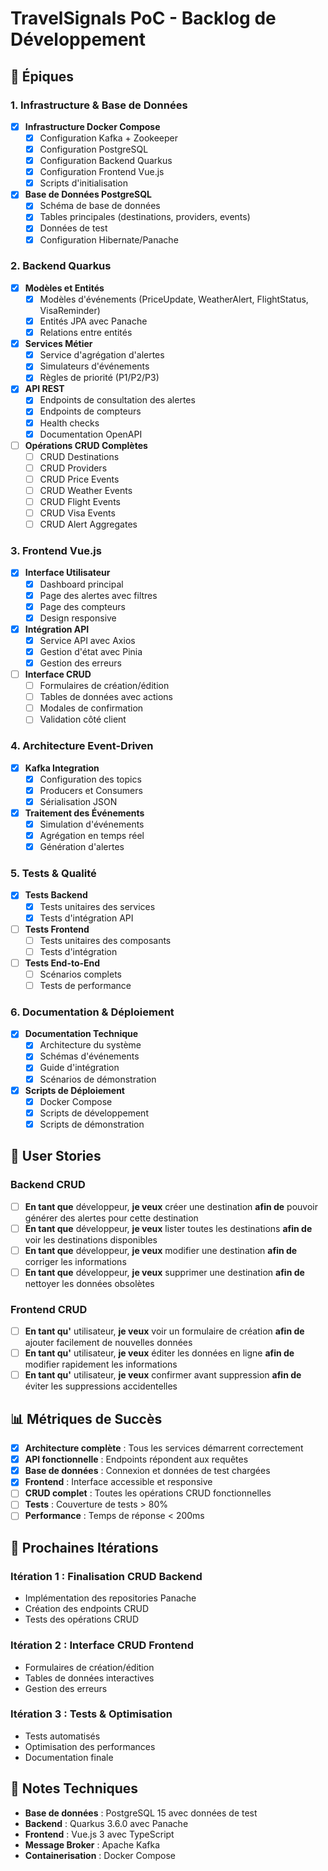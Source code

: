 # TravelSignals PoC - Backlog de Développement

## 🎯 Épiques

### 1. Infrastructure & Base de Données
- [x] **Infrastructure Docker Compose**
  - [x] Configuration Kafka + Zookeeper
  - [x] Configuration PostgreSQL
  - [x] Configuration Backend Quarkus
  - [x] Configuration Frontend Vue.js
  - [x] Scripts d'initialisation

- [x] **Base de Données PostgreSQL**
  - [x] Schéma de base de données
  - [x] Tables principales (destinations, providers, events)
  - [x] Données de test
  - [x] Configuration Hibernate/Panache

### 2. Backend Quarkus
- [x] **Modèles et Entités**
  - [x] Modèles d'événements (PriceUpdate, WeatherAlert, FlightStatus, VisaReminder)
  - [x] Entités JPA avec Panache
  - [x] Relations entre entités

- [x] **Services Métier**
  - [x] Service d'agrégation d'alertes
  - [x] Simulateurs d'événements
  - [x] Règles de priorité (P1/P2/P3)

- [x] **API REST**
  - [x] Endpoints de consultation des alertes
  - [x] Endpoints de compteurs
  - [x] Health checks
  - [x] Documentation OpenAPI

- [ ] **Opérations CRUD Complètes**
  - [ ] CRUD Destinations
  - [ ] CRUD Providers
  - [ ] CRUD Price Events
  - [ ] CRUD Weather Events
  - [ ] CRUD Flight Events
  - [ ] CRUD Visa Events
  - [ ] CRUD Alert Aggregates

### 3. Frontend Vue.js
- [x] **Interface Utilisateur**
  - [x] Dashboard principal
  - [x] Page des alertes avec filtres
  - [x] Page des compteurs
  - [x] Design responsive

- [x] **Intégration API**
  - [x] Service API avec Axios
  - [x] Gestion d'état avec Pinia
  - [x] Gestion des erreurs

- [ ] **Interface CRUD**
  - [ ] Formulaires de création/édition
  - [ ] Tables de données avec actions
  - [ ] Modales de confirmation
  - [ ] Validation côté client

### 4. Architecture Event-Driven
- [x] **Kafka Integration**
  - [x] Configuration des topics
  - [x] Producers et Consumers
  - [x] Sérialisation JSON

- [x] **Traitement des Événements**
  - [x] Simulation d'événements
  - [x] Agrégation en temps réel
  - [x] Génération d'alertes

### 5. Tests & Qualité
- [x] **Tests Backend**
  - [x] Tests unitaires des services
  - [x] Tests d'intégration API

- [ ] **Tests Frontend**
  - [ ] Tests unitaires des composants
  - [ ] Tests d'intégration

- [ ] **Tests End-to-End**
  - [ ] Scénarios complets
  - [ ] Tests de performance

### 6. Documentation & Déploiement
- [x] **Documentation Technique**
  - [x] Architecture du système
  - [x] Schémas d'événements
  - [x] Guide d'intégration
  - [x] Scénarios de démonstration

- [x] **Scripts de Déploiement**
  - [x] Docker Compose
  - [x] Scripts de développement
  - [x] Scripts de démonstration

## 🚀 User Stories

### Backend CRUD
- [ ] **En tant que** développeur, **je veux** créer une destination **afin de** pouvoir générer des alertes pour cette destination
- [ ] **En tant que** développeur, **je veux** lister toutes les destinations **afin de** voir les destinations disponibles
- [ ] **En tant que** développeur, **je veux** modifier une destination **afin de** corriger les informations
- [ ] **En tant que** développeur, **je veux** supprimer une destination **afin de** nettoyer les données obsolètes

### Frontend CRUD
- [ ] **En tant qu'** utilisateur, **je veux** voir un formulaire de création **afin de** ajouter facilement de nouvelles données
- [ ] **En tant qu'** utilisateur, **je veux** éditer les données en ligne **afin de** modifier rapidement les informations
- [ ] **En tant qu'** utilisateur, **je veux** confirmer avant suppression **afin de** éviter les suppressions accidentelles

## 📊 Métriques de Succès

- [x] **Architecture complète** : Tous les services démarrent correctement
- [x] **API fonctionnelle** : Endpoints répondent aux requêtes
- [x] **Base de données** : Connexion et données de test chargées
- [x] **Frontend** : Interface accessible et responsive
- [ ] **CRUD complet** : Toutes les opérations CRUD fonctionnelles
- [ ] **Tests** : Couverture de tests > 80%
- [ ] **Performance** : Temps de réponse < 200ms

## 🔄 Prochaines Itérations

### Itération 1 : Finalisation CRUD Backend
- Implémentation des repositories Panache
- Création des endpoints CRUD
- Tests des opérations CRUD

### Itération 2 : Interface CRUD Frontend
- Formulaires de création/édition
- Tables de données interactives
- Gestion des erreurs

### Itération 3 : Tests & Optimisation
- Tests automatisés
- Optimisation des performances
- Documentation finale

## 📝 Notes Techniques

- **Base de données** : PostgreSQL 15 avec données de test
- **Backend** : Quarkus 3.6.0 avec Panache
- **Frontend** : Vue.js 3 avec TypeScript
- **Message Broker** : Apache Kafka
- **Containerisation** : Docker Compose

